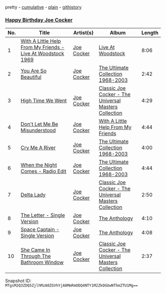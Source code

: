 pretty - [cumulative](/playlists/cumulative/66uSq0mmMKat8vPRxsbmhp.md) - [plain](/playlists/plain/66uSq0mmMKat8vPRxsbmhp) - [githistory](https://github.githistory.xyz/mackorone/spotify-playlist-archive/blob/main/playlists/plain/66uSq0mmMKat8vPRxsbmhp)

### [Happy Birthday Joe Cocker](https://open.spotify.com/playlist/66uSq0mmMKat8vPRxsbmhp)

> 

| No. | Title | Artist(s) | Album | Length |
|---|---|---|---|---|
| 1 | [With A Little Help From My Friends \- Live At Woodstock 1969](https://open.spotify.com/track/1GUy6zvGXalO0RqI07ESvj) | [Joe Cocker](https://open.spotify.com/artist/3pFCERyEiP5xeN2EsPXhjI) | [Live At Woodstock](https://open.spotify.com/album/3yESavW302DoWwXPn6r4xW) | 8:06 |
| 2 | [You Are So Beautiful](https://open.spotify.com/track/7nb2hZWBxeG38lwcRjFqn4) | [Joe Cocker](https://open.spotify.com/artist/3pFCERyEiP5xeN2EsPXhjI) | [The Ultimate Collection 1968\-2003](https://open.spotify.com/album/7kJxjkRxiAy0NeFIaRqcKV) | 2:42 |
| 3 | [High Time We Went](https://open.spotify.com/track/3pYuPN1bpekIFCb1ZQ7ADu) | [Joe Cocker](https://open.spotify.com/artist/3pFCERyEiP5xeN2EsPXhjI) | [Classic Joe Cocker \- The Universal Masters Collection](https://open.spotify.com/album/1d0MHN80sQmt83jIkAr94F) | 4:29 |
| 4 | [Don't Let Me Be Misunderstood](https://open.spotify.com/track/2pzRw4f7QdH6PtasgpVIwL) | [Joe Cocker](https://open.spotify.com/artist/3pFCERyEiP5xeN2EsPXhjI) | [With A Little Help From My Friends](https://open.spotify.com/album/59fLzpUXqk2dx3CMfECVlG) | 4:44 |
| 5 | [Cry Me A River](https://open.spotify.com/track/3l91EsGUGa8JhXzII5Cxhl) | [Joe Cocker](https://open.spotify.com/artist/3pFCERyEiP5xeN2EsPXhjI) | [The Ultimate Collection 1968\-2003](https://open.spotify.com/album/7kJxjkRxiAy0NeFIaRqcKV) | 4:00 |
| 6 | [When the Night Comes \- Radio Edit](https://open.spotify.com/track/4Vcq8CWke0WBieLCIEUOmw) | [Joe Cocker](https://open.spotify.com/artist/3pFCERyEiP5xeN2EsPXhjI) | [The Ultimate Collection 1968\-2003](https://open.spotify.com/album/7kJxjkRxiAy0NeFIaRqcKV) | 4:44 |
| 7 | [Delta Lady](https://open.spotify.com/track/724HbPYQXUE0Ad9iDnnLHO) | [Joe Cocker](https://open.spotify.com/artist/3pFCERyEiP5xeN2EsPXhjI) | [Classic Joe Cocker \- The Universal Masters Collection](https://open.spotify.com/album/1d0MHN80sQmt83jIkAr94F) | 2:50 |
| 8 | [The Letter \- Single Version](https://open.spotify.com/track/6Ygaj2pPAROsITKLBjPGWD) | [Joe Cocker](https://open.spotify.com/artist/3pFCERyEiP5xeN2EsPXhjI) | [The Anthology](https://open.spotify.com/album/4KyVtmoxJNXO46sR7sjuPf) | 4:10 |
| 9 | [Space Captain \- Single Version](https://open.spotify.com/track/45E37qkkZXN3wVkdMaLwjK) | [Joe Cocker](https://open.spotify.com/artist/3pFCERyEiP5xeN2EsPXhjI) | [The Anthology](https://open.spotify.com/album/4KyVtmoxJNXO46sR7sjuPf) | 4:08 |
| 10 | [She Came In Through The Bathroom Window](https://open.spotify.com/track/6eagxZmlPNTHFdmzkppfx7) | [Joe Cocker](https://open.spotify.com/artist/3pFCERyEiP5xeN2EsPXhjI) | [Classic Joe Cocker \- The Universal Masters Collection](https://open.spotify.com/album/1d0MHN80sQmt83jIkAr94F) | 2:37 |

Snapshot ID: `MTgsM2Q3ZDQ5ZjlhMzA0ZGVhYjA0MmRmODQ4NTY1M2ZkOGUwNThmZTU1Mg==`